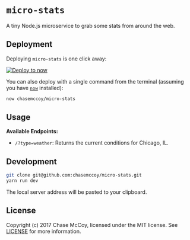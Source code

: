 # `micro-stats`

A tiny Node.js microservice to grab some stats from around the web.

## Deployment

Deploying `micro-stats` is one click away:

[![Deploy to now](https://deploy.now.sh/static/button.svg)](https://deploy.now.sh/?repo=https://github.com/chasemccoy/micro-stats)

You can also deploy with a single command from the terminal (assuming you have [`now`](https://now.sh) installed):

```sh
now chasemccoy/micro-stats
```

## Usage

**Available Endpoints:**
* `/?type=weather`: Returns the current conditions for Chicago, IL.

## Development

```sh
git clone git@github.com:chasemccoy/micro-stats.git
yarn run dev
```

The local server address will be pasted to your clipboard.


## License

Copyright (c) 2017 Chase McCoy, licensed under the MIT license. See [LICENSE](LICENSE) for more information.
